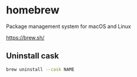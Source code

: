 # homebrew

 Package management system for macOS and Linux

 <https://brew.sh/>

## Uninstall cask

```bash
brew uninstall --cask NAME
```
